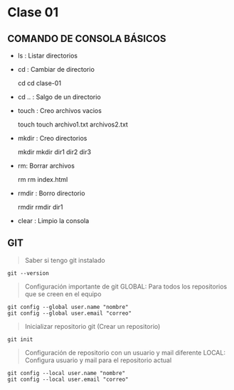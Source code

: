 # Clase 01

## COMANDO DE CONSOLA BÁSICOS

* ls : Listar directorios
* cd : Cambiar de directorio
    
    cd <directorio>
    cd clase-01

* cd .. : Salgo de un directorio
* touch : Creo archivos vacios

    touch <nombre-archivo>
    touch archivo1.txt archivos2.txt

* mkdir : Creo directorios

    mkdir <nombre-directorio>
    mkdir dir1 dir2 dir3

* rm: Borrar archivos

    rm <archivo-a-borrar>
    rm index.html

* rmdir : Borro directorio 

    rmdir <directorio-a-borrar>
    rmdir dir1

* clear : Limpio la consola

## GIT

> Saber si tengo git instalado

    git --version

> Configuración importante de git
GLOBAL: Para todos los repositorios que se creen en el equipo

    git config --global user.name "nombre"
    git config --global user.email "correo"

> Inicializar repositorio git (Crear un repositorio)

    git init

> Configuración de repositorio con un usuario y mail diferente
LOCAL: Configura usuario y mail para el repositorio actual

    git config --local user.name "nombre"
    git config --local user.email "correo"

